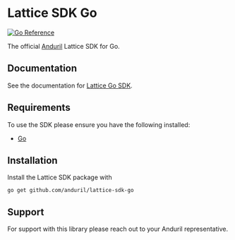 # Lattice SDK Go
[![Go Reference](https://pkg.go.dev/badge/github.com/anduril/lattice-sdk-go)](https://pkg.go.dev/github.com/anduril/lattice-sdk-go)

The official [Anduril](https://www.anduril.com/) Lattice SDK for Go.

## Documentation

See the documentation for [Lattice Go SDK](https://docs.anduril.com/guide/sdks/go).

## Requirements

To use the SDK please ensure you have the following installed:

* [Go](https://go.dev/doc/install)

## Installation

Install the Lattice SDK package with

```
go get github.com/anduril/lattice-sdk-go
```

## Support

For support with this library please reach out to your Anduril representative. 

